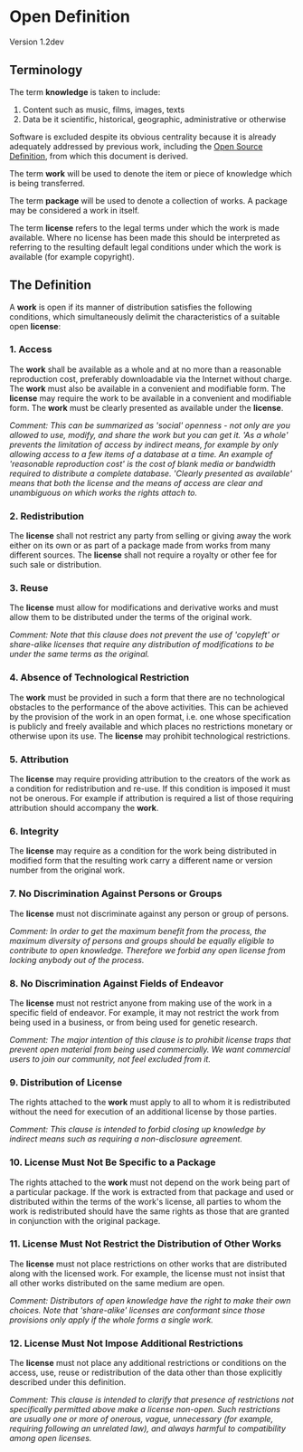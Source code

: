 # Open Definition
Version 1.2dev

## Terminology

The term **knowledge** is taken to include:

  1. Content such as music, films, images, texts
  2. Data be it scientific, historical, geographic, administrative or
     otherwise

Software is excluded despite its obvious centrality because it is
already adequately addressed by previous work, including the [Open Source
Definition](http://www.opensource.org/docs/osd), from which this document
is derived.

The term **work** will be used to denote the item or piece of knowledge
which is being transferred.

The term **package** will be used to denote a collection of works. A
package may be considered a work in itself.

The term **license** refers to the legal terms under which the work is
made available. Where no license has been made this should be interpreted
as referring to the resulting default legal conditions under which the
work is available (for example copyright).

## The Definition

A **work** is open if its manner of distribution satisfies the following
conditions, which simultaneously delimit the characteristics of a suitable
open **license**:

### 1. Access

The **work** shall be available as a whole and at no more than a
reasonable reproduction cost, preferably downloadable via the Internet
without charge. The **work** must also be available in a convenient and
modifiable form. The **license** may require the work to be available
in a convenient and modifiable form. The **work** must be clearly presented
as available under the **license**.

*Comment: This can be summarized as 'social' openness - not only are you
allowed to use, modify, and share the work but you can get it. 'As a whole'
prevents the limitation of access by indirect means, for example by only
allowing access to a few items of a database at a time. An example of
'reasonable reproduction cost' is the cost of blank media or bandwidth
required to distribute a complete database. 'Clearly presented as
available' means that both the license and the means of access are clear
and unambiguous on which works the rights attach to.*

### 2. Redistribution

The **license** shall not restrict any party from selling or giving away
the work either on its own or as part of a package made from works from
many different sources. The **license** shall not require a royalty or
other fee for such sale or distribution.

### 3. Reuse

The **license** must allow for modifications and derivative works and
must allow them to be distributed under the terms of the original work.

*Comment: Note that this clause does not prevent the use of 'copyleft'
or share-alike licenses that require any distribution of modifications
to be under the same terms as the original.*

### 4. Absence of Technological Restriction

The **work** must be provided in such a form that there are no
technological obstacles to the performance of the above activities. This
can be achieved by the provision of the work in an open format, i.e. one
whose specification is publicly and freely available and which places
no restrictions monetary or otherwise upon its use. The **license**
may prohibit technological restrictions.

### 5. Attribution

The **license** may require providing attribution to the creators of the
work as a condition for redistribution and re-use. If this condition is
imposed it must not be onerous. For example if attribution is required
a list of those requiring attribution should accompany the **work**.

### 6. Integrity

The **license** may require as a condition for the work being distributed
in modified form that the resulting work carry a different name or version
number from the original work.

### 7. No Discrimination Against Persons or Groups

The **license** must not discriminate against any person or group of
persons.

*Comment: In order to get the maximum benefit from the process, the
maximum diversity of persons and groups should be equally eligible to
contribute to open knowledge. Therefore we forbid any open license from
locking anybody out of the process.*

### 8. No Discrimination Against Fields of Endeavor

The **license** must not restrict anyone from making use of the work in
a specific field of endeavor. For example, it may not restrict the work
from being used in a business, or from being used for genetic research.

*Comment: The major intention of this clause is to prohibit license
traps that prevent open material from being used commercially. We want
commercial users to join our community, not feel excluded from it.*

### 9. Distribution of License

The rights attached to the **work** must apply to all to whom it is
redistributed without the need for execution of an additional license
by those parties.

*Comment: This clause is intended to forbid closing up knowledge by
indirect means such as requiring a non-disclosure agreement.*

### 10. License Must Not Be Specific to a Package

The rights attached to the **work** must not depend on the work being part
of a particular package. If the work is extracted from that package and
used or distributed within the terms of the work's license, all parties
to whom the work is redistributed should have the same rights as those
that are granted in conjunction with the original package.

### 11. License Must Not Restrict the Distribution of Other Works

The **license** must not place restrictions on other works that are
distributed along with the licensed work. For example, the license must
not insist that all other works distributed on the same medium are open.

*Comment: Distributors of open knowledge have the right to make their
own choices. Note that 'share-alike' licenses are conformant since those
provisions only apply if the whole forms a single work.*

### 12. License Must Not Impose Additional Restrictions

The **license** must not place any additional restrictions or conditions
on the access, use, reuse or redistribution of the data other than those
explicitly described under this definition.

*Comment: This clause is intended to clarify that presence of restrictions
not specifically permitted above make a license non-open. Such
restrictions are usually one or more of onerous, vague, unnecessary
(for example, requiring following an unrelated law), and always harmful
to compatibility among open licenses.*
